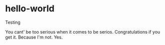 # hello-world
Testing

You cant' be too serious when it comes to be serios.
Congratulations if you get it. Because I'm not. Yes. 

